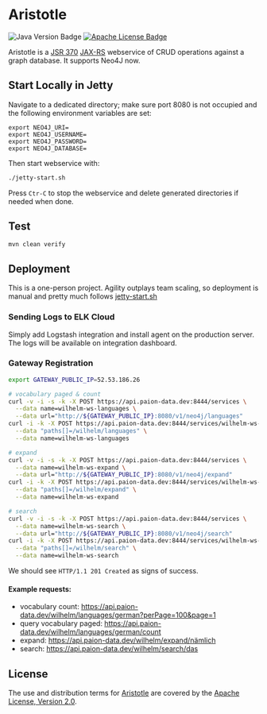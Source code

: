 Aristotle
=========

![Java Version Badge][Java Version Badge]
[![Apache License Badge]][Apache License, Version 2.0]

Aristotle is a [JSR 370] [JAX-RS] webservice of CRUD operations against a graph database. It supports Neo4J now.

Start Locally in Jetty
----------------------

Navigate to a dedicated directory; make sure port 8080 is not occupied and the following environment variables are set:

```console
export NEO4J_URI=
export NEO4J_USERNAME=
export NEO4J_PASSWORD=
export NEO4J_DATABASE=
```

Then start webservice with:

```bash
./jetty-start.sh
```

Press `Ctr-C` to stop the webservice and delete generated directories if needed when done.

Test
----

```console
mvn clean verify
```

Deployment
----------

This is a one-person project. Agility outplays team scaling, so deployment is manual and pretty much follows
[jetty-start.sh](./jetty-start.sh)

### Sending Logs to ELK Cloud

Simply add Logstash integration and install agent on the production server. The logs will be available on integration
dashboard.

### Gateway Registration

```bash
export GATEWAY_PUBLIC_IP=52.53.186.26

# vocabulary paged & count
curl -v -i -s -k -X POST https://api.paion-data.dev:8444/services \
  --data name=wilhelm-ws-languages \
  --data url="http://${GATEWAY_PUBLIC_IP}:8080/v1/neo4j/languages"
curl -i -k -X POST https://api.paion-data.dev:8444/services/wilhelm-ws-languages/routes \
  --data "paths[]=/wilhelm/languages" \
  --data name=wilhelm-ws-languages

# expand
curl -v -i -s -k -X POST https://api.paion-data.dev:8444/services \
  --data name=wilhelm-ws-expand \
  --data url="http://${GATEWAY_PUBLIC_IP}:8080/v1/neo4j/expand"
curl -i -k -X POST https://api.paion-data.dev:8444/services/wilhelm-ws-expand/routes \
  --data "paths[]=/wilhelm/expand" \
  --data name=wilhelm-ws-expand

# search
curl -v -i -s -k -X POST https://api.paion-data.dev:8444/services \
  --data name=wilhelm-ws-search \
  --data url="http://${GATEWAY_PUBLIC_IP}:8080/v1/neo4j/search"
curl -i -k -X POST https://api.paion-data.dev:8444/services/wilhelm-ws-search/routes \
  --data "paths[]=/wilhelm/search" \
  --data name=wilhelm-ws-search
```

We should see `HTTP/1.1 201 Created` as signs of success.

#### Example requests:

- vocabulary count: https://api.paion-data.dev/wilhelm/languages/german?perPage=100&page=1
- query vocabulary paged: https://api.paion-data.dev/wilhelm/languages/german/count
- expand: https://api.paion-data.dev/wilhelm/expand/nämlich
- search: https://api.paion-data.dev/wilhelm/search/das

License
-------

The use and distribution terms for [Aristotle]() are covered by the [Apache License, Version 2.0].

[Apache License Badge]: https://img.shields.io/badge/Apache%202.0-F25910.svg?style=for-the-badge&logo=Apache&logoColor=white
[Apache License, Version 2.0]: https://www.apache.org/licenses/LICENSE-2.0

[Java Version Badge]: https://img.shields.io/badge/Java-17-brightgreen?style=for-the-badge&logo=OpenJDK&logoColor=white
[JAX-RS]: https://jcp.org/en/jsr/detail?id=370
[JSR 370]: https://jcp.org/en/jsr/detail?id=370

